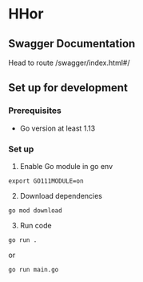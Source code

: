 # HHor

## Swagger Documentation
Head to route /swagger/index.html#/

## Set up for development
### Prerequisites
- Go version at least 1.13

### Set up
1. Enable Go module in go env
```
export GO111MODULE=on
```

2. Download dependencies
```
go mod download
```

3. Run code
```
go run .
```
or 
```
go run main.go
```